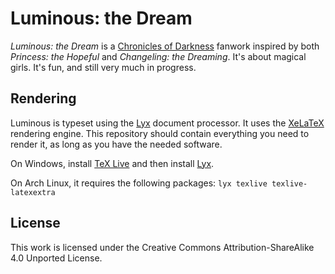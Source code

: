 Luminous: the Dream
===================

*Luminous: the Dream* is a [Chronicles of Darkness](http://theonyxpath.com/category/worlds/chroniclesofdarkness/) fanwork inspired by both *Princess: the Hopeful* and *Changeling: the Dreaming*. It's about magical girls. It's fun, and still very much in progress.

Rendering
---------

Luminous is typeset using the [Lyx](https://www.lyx.org/) document processor. It uses the [XeLaTeX](http://xetex.sourceforge.net/) rendering engine. This repository should contain everything you need to render it, as long as you have the needed software.

On Windows, install [TeX Live](https://www.tug.org/texlive/acquire-netinstall.html) and then install [Lyx](https://www.lyx.org/Download#toc3).

On Arch Linux, it requires the following packages: `lyx texlive texlive-latexextra`

License
-------

This work is licensed under the Creative Commons Attribution-ShareAlike 4.0 Unported License.

